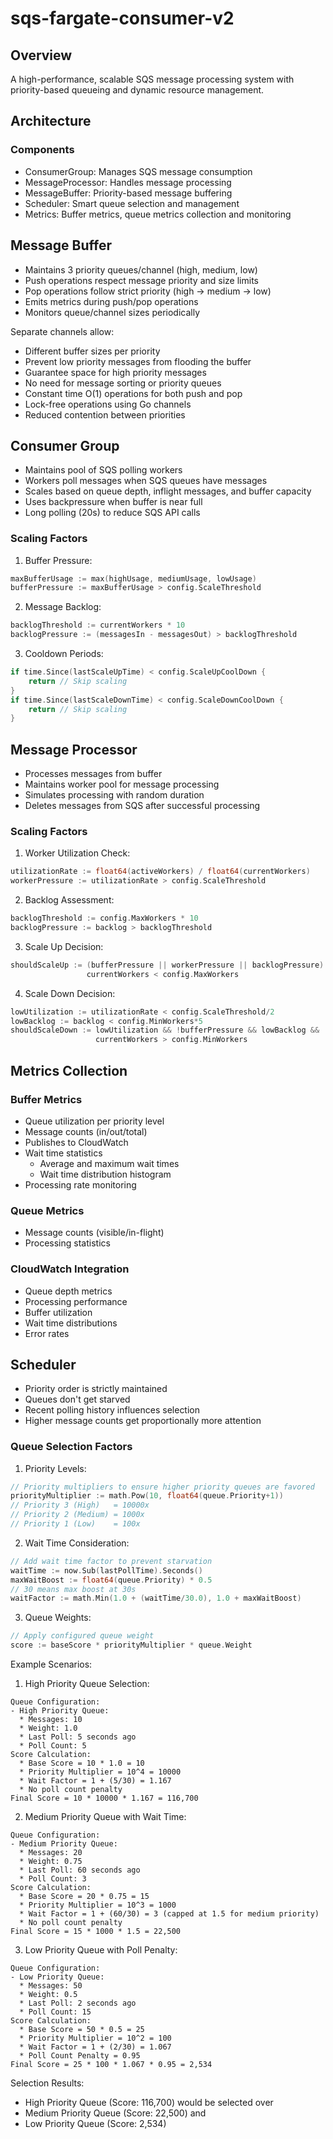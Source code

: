 # sqs-fargate-consumer-v2

## Overview

A high-performance, scalable SQS message processing system with priority-based queueing and dynamic resource management.

## Architecture

### Components
- ConsumerGroup: Manages SQS message consumption
- MessageProcessor: Handles message processing
- MessageBuffer: Priority-based message buffering
- Scheduler: Smart queue selection and management
- Metrics: Buffer metrics, queue metrics collection and monitoring

## Message Buffer

- Maintains 3 priority queues/channel (high, medium, low)
- Push operations respect message priority and size limits
- Pop operations follow strict priority (high → medium → low)
- Emits metrics during push/pop operations
- Monitors queue/channel sizes periodically

Separate channels allow:
- Different buffer sizes per priority
- Prevent low priority messages from flooding the buffer
- Guarantee space for high priority messages
- No need for message sorting or priority queues
- Constant time O(1) operations for both push and pop
- Lock-free operations using Go channels
- Reduced contention between priorities            


## Consumer Group

- Maintains pool of SQS polling workers
- Workers poll messages when SQS queues have messages
- Scales based on queue depth, inflight messages, and buffer capacity
- Uses backpressure when buffer is near full
- Long polling (20s) to reduce SQS API calls

### Scaling Factors
1. Buffer Pressure:
```go
maxBufferUsage := max(highUsage, mediumUsage, lowUsage)
bufferPressure := maxBufferUsage > config.ScaleThreshold
```
2. Message Backlog:
```go
backlogThreshold := currentWorkers * 10
backlogPressure := (messagesIn - messagesOut) > backlogThreshold
```
3. Cooldown Periods:
```go
if time.Since(lastScaleUpTime) < config.ScaleUpCoolDown {
    return // Skip scaling
}
if time.Since(lastScaleDownTime) < config.ScaleDownCoolDown {
    return // Skip scaling
}
```

## Message Processor

- Processes messages from buffer
- Maintains worker pool for message processing
- Simulates processing with random duration
- Deletes messages from SQS after successful processing

### Scaling Factors
1. Worker Utilization Check:
```go
utilizationRate := float64(activeWorkers) / float64(currentWorkers)
workerPressure := utilizationRate > config.ScaleThreshold
```
2. Backlog Assessment:
```go
backlogThreshold := config.MaxWorkers * 10
backlogPressure := backlog > backlogThreshold
```
3. Scale Up Decision:
```go
shouldScaleUp := (bufferPressure || workerPressure || backlogPressure) &&
                 currentWorkers < config.MaxWorkers
```
4. Scale Down Decision:
```go
lowUtilization := utilizationRate < config.ScaleThreshold/2
lowBacklog := backlog < config.MinWorkers*5
shouldScaleDown := lowUtilization && !bufferPressure && lowBacklog &&
                   currentWorkers > config.MinWorkers
```


## Metrics Collection

### Buffer Metrics
- Queue utilization per priority level
- Message counts (in/out/total)
- Publishes to CloudWatch
- Wait time statistics
    - Average and maximum wait times
    - Wait time distribution histogram
- Processing rate monitoring

### Queue Metrics
- Message counts (visible/in-flight)
- Processing statistics

### CloudWatch Integration
- Queue depth metrics
- Processing performance
- Buffer utilization
- Wait time distributions
- Error rates


## Scheduler
- Priority order is strictly maintained
- Queues don't get starved
- Recent polling history influences selection
- Higher message counts get proportionally more attention

### Queue Selection Factors
1. Priority Levels:
```go
// Priority multipliers to ensure higher priority queues are favored
priorityMultiplier := math.Pow(10, float64(queue.Priority+1))
// Priority 3 (High)   = 10000x
// Priority 2 (Medium) = 1000x
// Priority 1 (Low)    = 100x
```
2. Wait Time Consideration:
```go
// Add wait time factor to prevent starvation
waitTime := now.Sub(lastPollTime).Seconds()
maxWaitBoost := float64(queue.Priority) * 0.5
// 30 means max boost at 30s
waitFactor := math.Min(1.0 + (waitTime/30.0), 1.0 + maxWaitBoost)
```
3. Queue Weights:
```go
// Apply configured queue weight
score := baseScore * priorityMultiplier * queue.Weight
```

Example Scenarios:

1. High Priority Queue Selection:
```
Queue Configuration:
- High Priority Queue:
  * Messages: 10
  * Weight: 1.0
  * Last Poll: 5 seconds ago
  * Poll Count: 5
Score Calculation:
  * Base Score = 10 * 1.0 = 10
  * Priority Multiplier = 10^4 = 10000
  * Wait Factor = 1 + (5/30) = 1.167
  * No poll count penalty
Final Score = 10 * 10000 * 1.167 = 116,700
```

2. Medium Priority Queue with Wait Time:
```
Queue Configuration:
- Medium Priority Queue:
  * Messages: 20
  * Weight: 0.75
  * Last Poll: 60 seconds ago
  * Poll Count: 3
Score Calculation:
  * Base Score = 20 * 0.75 = 15
  * Priority Multiplier = 10^3 = 1000
  * Wait Factor = 1 + (60/30) = 3 (capped at 1.5 for medium priority)
  * No poll count penalty
Final Score = 15 * 1000 * 1.5 = 22,500
```

3. Low Priority Queue with Poll Penalty:
```
Queue Configuration:
- Low Priority Queue:
  * Messages: 50
  * Weight: 0.5
  * Last Poll: 2 seconds ago
  * Poll Count: 15
Score Calculation:
  * Base Score = 50 * 0.5 = 25
  * Priority Multiplier = 10^2 = 100
  * Wait Factor = 1 + (2/30) = 1.067
  * Poll Count Penalty = 0.95
Final Score = 25 * 100 * 1.067 * 0.95 = 2,534
```

Selection Results:
- High Priority Queue (Score: 116,700) would be selected over
- Medium Priority Queue (Score: 22,500) and
- Low Priority Queue (Score: 2,534)
